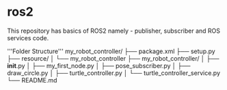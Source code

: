 # ros2
This repository has basics of ROS2 namely - publisher, subscriber and ROS services code.




'''Folder Structure'''
my_robot_controller/
├── package.xml
├── setup.py
├── resource/
│   └── my_robot_controller
├── my_robot_controller/
│   ├── __init__.py
│   ├── my_first_node.py
│   ├── pose_subscriber.py
│   ├── draw_circle.py
│   ├── turtle_controller.py
│   └── turtle_controller_service.py
└── README.md

